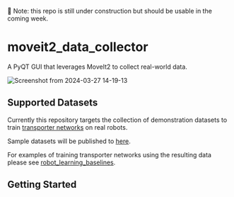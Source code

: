 
🚧 Note: this repo is still under construction but should be usable in the coming week.

# moveit2_data_collector
A PyQT GUI that leverages MoveIt2 to collect real-world data. 

![Screenshot from 2024-03-27 14-19-13](https://github.com/peterdavidfagan/moveit2_data_collector/assets/42982057/b36d1f28-47ea-44aa-8746-eaaa131d5aeb)


## Supported Datasets

Currently this repository targets the collection of demonstration datasets to train [transporter networks](https://transporternets.github.io/) on real robots.

Sample datasets will be published to [here](https://huggingface.co/peterdavidfagan).

For examples of training transporter networks using the resulting data please see [robot_learning_baselines](https://github.com/peterdavidfagan/robot_learning_baselines).

## Getting Started
